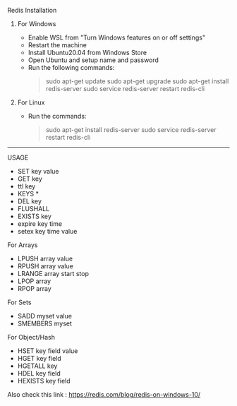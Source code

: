 Redis Installation

1) For Windows
	- Enable WSL from "Turn Windows features on or off settings"
	- Restart the machine
	- Install Ubuntu20.04 from Windows Store
	- Open Ubuntu and setup name and password
	- Run the following commands:
		> sudo apt-get update
		> sudo apt-get upgrade
		> sudo apt-get install redis-server
		> sudo service redis-server restart
		> redis-cli

2) For Linux
	- Run the commands:
		> sudo apt-get install redis-server
		> sudo service redis-server restart
		> redis-cli

-----------------------------------------------------------------------

USAGE

- SET key value
- GET key
- ttl key
- KEYS *
- DEL key
- FLUSHALL
- EXISTS key
- expire key time
- setex key time value
	

For Arrays

- LPUSH array value
- RPUSH array value
- LRANGE array start stop
- LPOP array
- RPOP array


For Sets

- SADD myset value
- SMEMBERS myset


For Object/Hash

- HSET key field value 
- HGET key field
- HGETALL key
- HDEL key field
- HEXISTS key field

Also check this link :
https://redis.com/blog/redis-on-windows-10/
